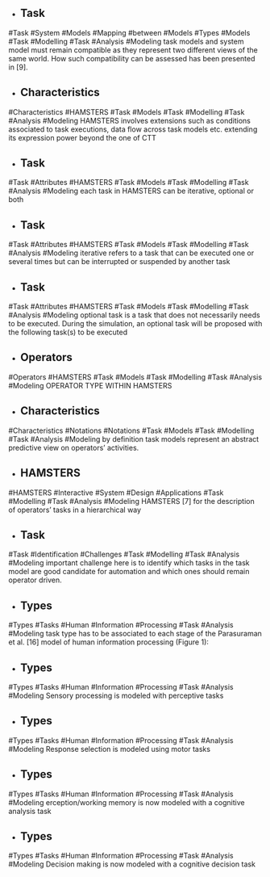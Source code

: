 - ## Task
#Task  #System #Models #Mapping #between #Models #Types  #Models #Task #Modelling #Task #Analysis  #Modeling 
task models and system  model must remain compatible as they represent two  different views of the same world. How such compatibility  can be assessed has been presented in [9].

- ## Characteristics
#Characteristics #HAMSTERS #Task #Models #Task #Modelling #Task #Analysis  #Modeling 
HAMSTERS involves extensions such as  conditions associated to task executions, data flow across  task models etc. extending its expression power beyond the  one of CTT

- ## Task
#Task #Attributes #HAMSTERS #Task #Models #Task #Modelling #Task #Analysis  #Modeling 
each task in HAMSTERS can be iterative,  optional or both

- ## Task
#Task #Attributes #HAMSTERS #Task #Models #Task #Modelling #Task #Analysis  #Modeling 
iterative refers to a task that can be  executed one or several times but can be interrupted or  suspended by another task

- ## Task
#Task #Attributes #HAMSTERS #Task #Models #Task #Modelling #Task #Analysis  #Modeling 
optional task is a task that  does not necessarily needs to be executed. During the  simulation, an optional task will be proposed with the  following task(s) to be executed

- ## Operators
#Operators #HAMSTERS #Task #Models #Task #Modelling #Task #Analysis  #Modeling 
OPERATOR TYPE WITHIN HAMSTERS

- ## Characteristics
#Characteristics  #Notations #Notations  #Task #Models #Task #Modelling #Task #Analysis  #Modeling 
by definition task models  represent an abstract predictive view on operators’  activities.

- ## HAMSTERS
#HAMSTERS #Interactive #System #Design #Applications #Task #Modelling #Task #Analysis  #Modeling 
HAMSTERS [7] for the  description of operators’ tasks in a hierarchical way

- ## Task
#Task #Identification #Challenges #Task #Modelling #Task #Analysis  #Modeling 
important challenge here is to  identify which tasks in the task model are good candidate  for automation and which ones should remain operator  driven.

- ## Types
#Types  #Tasks #Human #Information #Processing #Task #Analysis  #Modeling 
task type has to be associated to  each stage of the Parasuraman et al. [16] model of human  information processing (Figure 1):

- ## Types
#Types  #Tasks #Human #Information #Processing #Task #Analysis  #Modeling 
Sensory processing is modeled with perceptive tasks

- ## Types
#Types  #Tasks #Human #Information #Processing #Task #Analysis  #Modeling 
Response selection is modeled using motor tasks

- ## Types
#Types  #Tasks #Human #Information #Processing #Task #Analysis  #Modeling 
erception/working memory is now modeled with a  cognitive analysis task

- ## Types
#Types  #Tasks #Human #Information #Processing #Task #Analysis  #Modeling 
Decision making is now modeled with a cognitive  decision task

